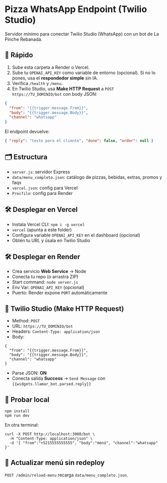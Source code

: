 # Pizza WhatsApp Endpoint (Twilio Studio)

Servidor mínimo para conectar Twilio Studio (WhatsApp) con un bot de La Pinche Rebanada.

## 🚀 Rápido
1) Sube esta carpeta a Render o Vercel.
2) Sube tu `OPENAI_API_KEY` como variable de entorno (opcional). Si no lo pones, usa el **respondedor simple** sin IA.
3) Verifica `/health` y `/menu`.
4) En Twilio Studio, usa **Make HTTP Request** a `POST https://TU_DOMINIO/bot` con body JSON:
```json
{
  "from": "{{trigger.message.From}}",
  "body": "{{trigger.message.Body}}",
  "channel": "whatsapp"
}
```

El endpoint devuelve:
```json
{ "reply": "texto para el cliente", "done": false, "order": null }
```

## 🗂 Estructura
- `server.js`: servidor Express
- `data/menu_completo.json`: catálogo de pizzas, bebidas, extras, promos y faqs
- `vercel.json`: config para Vercel
- `Procfile`: config para Render

## 🛠 Desplegar en Vercel
- Instala Vercel CLI: `npm i -g vercel`
- `vercel` (apunta a este folder)
- Configura variable `OPENAI_API_KEY` en el dashboard (opcional)
- Obtén tu URL y úsala en Twilio Studio

## 🛠 Desplegar en Render
- Crea servicio **Web Service** → Node
- Conecta tu repo (o arrastra ZIP)
- Start command: `node server.js`
- Env Var: `OPENAI_API_KEY` (opcional)
- Puerto: Render expone `PORT` automáticamente

## 🔌 Twilio Studio (Make HTTP Request)
- Method: `POST`
- URL: `https://TU_DOMINIO/bot`
- Headers: `Content-Type: application/json`
- Body:
```
{
  "from": "{{trigger.message.From}}",
  "body": "{{trigger.message.Body}}",
  "channel": "whatsapp"
}
```
- Parse JSON: **ON**
- Conecta salida **Success** → `Send Message` con `{{widgets.llamar_bot.parsed.reply}}`

## 🧪 Probar local
```
npm install
npm run dev
```
En otra terminal:
```
curl -X POST http://localhost:3000/bot \
  -H "Content-Type: application/json" \
  -d '{ "from":"+5215555555555", "body":"menú", "channel":"whatsapp" }'
```

## 🔁 Actualizar menú sin redeploy
`POST /admin/reload-menu` recarga `data/menu_completo.json`.

